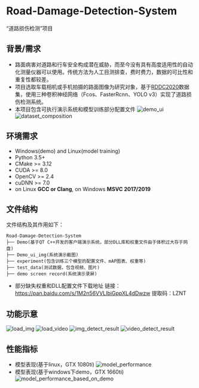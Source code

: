 # Road-Damage-Detection-System
“道路损伤检测”项目
## 背景/需求
-   路面病害对道路和行车安全构成潜在威胁，而至今没有具有高度适用性的自动化测量仪器可以使用。传统方法为人工目测排查，费时费力，数据的可比性和重复性都较差。
-   项目选取车载相机或手机拍摄的路面图像为研究对象，基于[RDDC2020](https://github.com/sekilab/RoadDamageDetector)数据集，使用三种卷积神经网络（Fcos、FasterRcnn、YOLO v3）实现了道路损伤检测系统。
-   本项目包含可执行演示系统和模型训练部分配置文件
![demo_ui](https://github.com/GaoKangYu/Road-Damage-Detection-System/tree/main/demo_ui_img/ui.png)
![dataset_composition](https://github.com/GaoKangYu/Road-Damage-Detection-System/tree/main/demo_ui_img/dataset_composition.png)
## 环境需求
-   Windows(demo) and Linux(model training)
-   Python 3.5+
-   CMake >= 3.12
-   CUDA >= 8.0
-   OpenCV >= 2.4
-   cuDNN >= 7.0
-   on Linux  **GCC or Clang**, on Windows  **MSVC 2017/2019**  
## 文件结构

文件结构及其作用如下：

```
Road-Damage-Detection-System
├── Demo(基于QT C++开发的客户端演示系统，部分DLL库和权重文件由于体积过大存于网盘)
├── Demo_ui_img(系统演示截图)
├── experiment(包含训练三个模型的配置文件、mAP图表、权重等)
├── test_data(测试数据，包含视频、图片)
├── demo screen record(系统演示录屏)
```
- 部分缺失权重和DLL配置文件下载地址
链接：https://pan.baidu.com/s/1M2n56VVLIbiGppXL4dDwzw 
提取码：LZNT
## 功能示意
![load_img](https://github.com/GaoKangYu/Road-Damage-Detection-System/tree/main/demo_ui_img/load_img.png)
![load_video](https://github.com/GaoKangYu/Road-Damage-Detection-System/tree/main/demo_ui_img/load_video.png)
![img_detect_result](https://github.com/GaoKangYu/Road-Damage-Detection-System/tree/main/demo_ui_img/img_detect_result.png)
![video_detect_result](https://github.com/GaoKangYu/Road-Damage-Detection-System/tree/main/demo_ui_img/video_detect_result.png)
## 性能指标
-  模型表现(基于linux，GTX 1080ti)
![model_performance](https://github.com/GaoKangYu/Road-Damage-Detection-System/tree/main/demo_ui_img/model_performance.png)
-  模型表现(基于windows下demo，GTX 1660ti)
![model_performance_based_on_demo](https://github.com/GaoKangYu/Road-Damage-Detection-System/tree/main/demo_ui_img/model_performance_based_on_demo.png)
